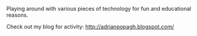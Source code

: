 Playing around with various pieces of technology for fun and educational reasons.

Check out my blog for activity: http://adrianpopagh.blogspot.com/
